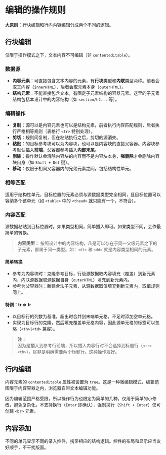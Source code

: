 # 编辑的操作规则

**大原则**：行块编辑和行内内容编辑分成两个不同的逻辑。


## 行块编辑

仅限于操作模式之下，文本内容不可编辑（非 `contenteditable`）。

### 数据源

- **内容元素**：可直接包含文本内容的元素，有**行块**类型和**内联**类型两种。前者会取其内容（`innerHTML`），后者会取元素本身（`outerHTML`）。
- **结构元素**：不能直接包含文本，有固定子元素结构的容器元素。这里的子元素结构包括本设计中的内容结构（如 `section/h2...` 等）。


### 编辑操作

- **复制**：源可以是内容元素也可以是结构元素，前者执行内容匹配规则，后者执行严格相等规则（表格行 `<tr>` 特别处理）。
- **剪切**：规则同复制，但在粘贴执行之后，剪切的源消失。
- **粘贴**：的目标参考块可以为内容块，也可以是内容块的直接父容器。内容块参考默认插入**前端**，父容器参考插入**内部末尾**。
- **删除**：操作默认会清除内容块的内容而不是内容块本身，**强删除**才会删除内容块自身（如 `Shift + Del` 键）。
- **移动**：仅限于相同父容器内的兄弟元素之间，包括结构性单元。


### 相等匹配

适用于结构性单元，目标位置的元素必须与源数据类型完全相同，且目标位置可以容纳多个该单元（如 `<table>` 中的 `<thead>` 就只能有一个，不符合）。


### 内容匹配

源数据粘贴到目标位置时，如果类型相同，简单插入即可。如果类型不同，会作最简单的转换。

> **内容类型：**
> 按照设计中的内容结构，凡是可以存在于同一父级元素之下的子元素，都属于同一类型。如：`<dt>` 和 `<dd>` 就是内容类型相同的元素。


#### 简单转换

- 参考为内容块时：克隆参考目标，行级源数据取内容填充（覆盖）到新元素内，内联源数据取源数据自身（`outerHTML`）填充到新元素内。
- 参考为父容器时：新建合法子元素，从源数据取值填充到新元素内，取值规则同上。


#### 特例：tr => tr

- 以目标行的列数为基准，超出时合并到末端单元格，不足时添加空单元格。
- 实现为目标行的克隆，然后填充覆盖单元格内容，因此源单元格的标签可以忽略（`<th>|<td>` 兼容）。

> **注：**<br>
> 因为是插入到参考行前端，所以插入内容行时不会选择到标题行（`<tr><th>`），除非是明确需要两个标题行。这种操作友好。



## 行内编辑

内容元素的 `contenteditable` 属性被设置为 `true`。这是一种微编辑模式，编辑范围限于内容容器之内，浏览器自带文本编辑功能。

因为编辑范围严格受限，所以操作行为也限定为简单的几种，仅用于简单的小修改，避免复杂化。不支持换行（`Enter` 即确认），强制换行（`Shift + Enter`）仅可创建 `<br>` 元素。


## 内容添加

不同的单元显示不同的录入控件，携带相应的结构逻辑。控件的布局和显示应当友好顺手，不干扰版面。
